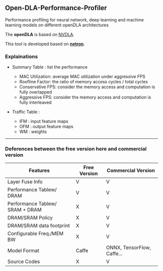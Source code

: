 ## Open-DLA-Performance-Profiler

Performance profiling for neural network, deep learning and machine learning models on different openDLA architectures

The **openDLA** is based on [NVDLA](http://nvdla.org/index.html).

This tool is developed based on [**netron**](https://github.com/lutzroeder/netron).

### Explainations
- Summary Table : list the performance 
  - MAC Utilization: average MAC utilization under aggressive FPS
  - Roofline Factor: the ratio of memory access cycles / total cycles
  - Conservative FPS: consider the memory access and computation is fully overlapped 
  - Aggressive FPS: consider the memory access and computation is fully interleaved

- Traffic Table :
  - IFM	: input feature maps
  - OFM	: output feature maps
  - WM : weights

---------------------------------

### Deferences between the free version here and commercial version

| Features | Free Version | Commercial Version |
| ------   | -----------  | ------------------ |
| Layer Fuse Info  | V | V |
| Performance Tablew/ DRAM          | V | V |
| Performance Tablew/ SRAM + DRAM   | X | V |
| DRAM/SRAM Policy | X | V |
| DRAM/SRAM data footprint | X | V |
| Configurable Freq./MEM BW | X | V |
| Model Format | Caffe | ONNX, TensorFlow, Caffe...|
| Source Codes | X | V |
